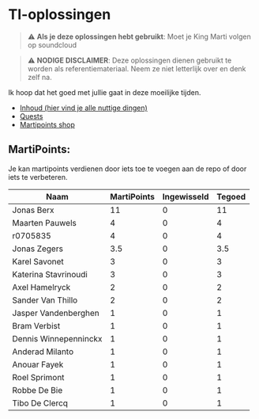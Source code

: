 # TI-oplossingen
> :warning: **Als je deze oplossingen hebt gebruikt**: Moet je King Marti volgen op soundcloud


> :warning: **NODIGE DISCLAIMER**: Deze oplossingen dienen gebruikt te worden als referentiemateriaal. Neem ze niet letterlijk over en denk zelf na. 

Ik hoop dat het goed met jullie gaat in deze moeilijke tijden.

* [Inhoud (hier vind je alle nuttige dingen)](contents.md)
* [Quests](quests.md)
* [Martipoints shop](shop.md)

## MartiPoints:
Je kan martipoints verdienen door iets toe te voegen aan de repo of door iets te verbeteren.

| Naam                 | MartiPoints   | Ingewisseld | Tegoed
| -------------        | ------------- |-------------|-------------
| Jonas Berx           | 11            | 0           | 11         |      
| Maarten Pauwels      | 4             | 0           | 4          |
| r0705835             | 4             | 0           | 4          |
| Jonas Zegers         | 3.5           | 0           | 3.5        |  
| Karel Savonet        | 3             | 0           | 3          |               
| Katerina Stavrinoudi | 3             | 0           | 3          |  
| Axel Hamelryck       | 2             | 0           | 2          |    
| Sander Van Thillo    | 2             | 0           | 2          |      
| Jasper Vandenberghen | 1             | 0           | 1          |      
| Bram Verbist         | 1             | 0           | 1          |  
| Dennis Winnepenninckx| 1             | 0           | 1          |  
| Anderad Milanto      | 1             | 0           | 1          |  
| Anouar Fayek         | 1             | 0           | 1          |  
| Roel Sprimont        | 1             | 0           | 1          |  
| Robbe De Bie         | 1             | 0           | 1          |  
| Tibo De Clercq       | 1             | 0           | 1          |  





	






